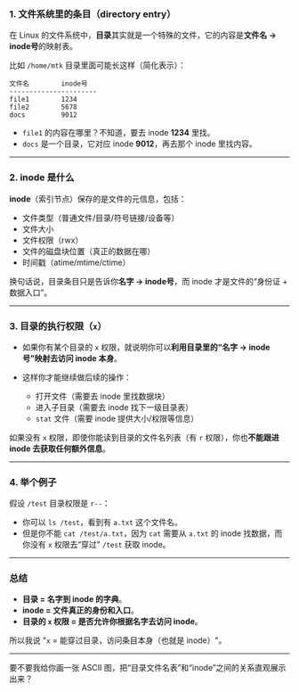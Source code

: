 ### 1. 文件系统里的条目（directory entry）

在 Linux 的文件系统中，**目录**其实就是一个特殊的文件，它的内容是**文件名 → inode号**的映射表。

比如 `/home/mtk` 目录里面可能长这样（简化表示）：

```
文件名        inode号
----------------------
file1        1234
file2        5678
docs         9012
```

* `file1` 的内容在哪里？不知道，要去 inode **1234** 里找。
* `docs` 是一个目录，它对应 inode **9012**，再去那个 inode 里找内容。

---

### 2. inode 是什么

**inode**（索引节点）保存的是文件的元信息，包括：

* 文件类型（普通文件/目录/符号链接/设备等）
* 文件大小
* 文件权限（rwx）
* 文件的磁盘块位置（真正的数据在哪）
* 时间戳（atime/mtime/ctime）

换句话说，目录条目只是告诉你**名字 → inode号**，而 inode 才是文件的“身份证 + 数据入口”。

---

### 3. 目录的执行权限（`x`）

* 如果你有某个目录的 `x` 权限，就说明你可以**利用目录里的“名字 → inode号”映射去访问 inode 本身**。
* 这样你才能继续做后续的操作：

  * 打开文件（需要去 inode 里找数据块）
  * 进入子目录（需要去 inode 找下一级目录表）
  * `stat` 文件（需要 inode 提供大小/权限等信息）

如果没有 `x` 权限，即使你能读到目录的文件名列表（有 `r` 权限），你也**不能跟进 inode 去获取任何额外信息**。

---

### 4. 举个例子

假设 `/test` 目录权限是 `r--`：

* 你可以 `ls /test`，看到有 `a.txt` 这个文件名。
* 但是你不能 `cat /test/a.txt`，因为 `cat` 需要从 `a.txt` 的 inode 找数据，而你没有 `x` 权限去“穿过” `/test` 获取 inode。

---

### 总结

* **目录 = 名字到 inode 的字典**。
* **inode = 文件真正的身份和入口**。
* **目录的 `x` 权限 = 是否允许你根据名字去访问 inode**。

所以我说 "`x` = 能穿过目录，访问条目本身（也就是 inode）"。

---

要不要我给你画一张 ASCII 图，把“目录文件名表”和“inode”之间的关系直观展示出来？
